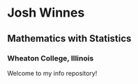 # Josh Winnes
## Mathematics with Statistics
### Wheaton College, Illinois

Welcome to my info repository!

